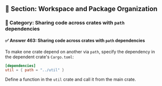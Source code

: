 ## 📘 Section: Workspace and Package Organization
### 🔹 Category: Sharing code across crates with `path` dependencies
#### ✅ Answer 463: Sharing code across crates with `path` dependencies

To make one crate depend on another via `path`, specify the dependency in the dependent crate's `Cargo.toml`:

```toml
[dependencies]
util = { path = "../util" }
```

Define a function in the `util` crate and call it from the main crate.
